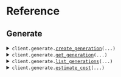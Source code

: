 # Reference
## Generate
<details><summary><code>client.generate.<a href="src/sync/generate/client.py">create_generation</a>(...)</code></summary>
<dl>
<dd>

#### 🔌 Usage

<dl>
<dd>

<dl>
<dd>

```python
from sync import Sync
from sync.common import Audio, GenerationOptions, Video

client = Sync(
    api_key="YOUR_API_KEY",
)
client.generate.create_generation(
    input=[
        Video(
            url="https://synchlabs-public.s3.us-west-2.amazonaws.com/david_demo_shortvid-03a10044-7741-4cfc-816a-5bccd392d1ee.mp4",
        ),
        Audio(
            url="https://synchlabs-public.s3.us-west-2.amazonaws.com/david_demo_shortaud-27623a4f-edab-4c6a-8383-871b18961a4a.wav",
        ),
    ],
    model="lipsync-2",
    options=GenerationOptions(
        sync_mode="loop",
    ),
)

```
</dd>
</dl>
</dd>
</dl>

#### ⚙️ Parameters

<dl>
<dd>

<dl>
<dd>

**model:** `Model` — name of the model to use for generation.
    
</dd>
</dl>

<dl>
<dd>

**input:** `typing.Sequence[Input]` — Array of input objects. Must include one video input item and one audio input item. Audio input items can be provided as either: recorded/captured audio url or a text-to-speech input with tts provider configuration.
    
</dd>
</dl>

<dl>
<dd>

**options:** `typing.Optional[GenerationOptions]` — additional options available for generation.
    
</dd>
</dl>

<dl>
<dd>

**webhook_url:** `typing.Optional[str]` — webhook url for generation status updates. once the generation completes we will send a POST request to the webhook url with the generation data.
    
</dd>
</dl>

<dl>
<dd>

**request_options:** `typing.Optional[RequestOptions]` — Request-specific configuration.
    
</dd>
</dl>
</dd>
</dl>


</dd>
</dl>
</details>

<details><summary><code>client.generate.<a href="src/sync/generate/client.py">get_generation</a>(...)</code></summary>
<dl>
<dd>

#### 🔌 Usage

<dl>
<dd>

<dl>
<dd>

```python
from sync import Sync

client = Sync(
    api_key="YOUR_API_KEY",
)
client.generate.get_generation(
    id="6533643b-acbe-4c40-967e-d9ba9baac39e",
)

```
</dd>
</dl>
</dd>
</dl>

#### ⚙️ Parameters

<dl>
<dd>

<dl>
<dd>

**id:** `GenerationId` 
    
</dd>
</dl>

<dl>
<dd>

**request_options:** `typing.Optional[RequestOptions]` — Request-specific configuration.
    
</dd>
</dl>
</dd>
</dl>


</dd>
</dl>
</details>

<details><summary><code>client.generate.<a href="src/sync/generate/client.py">list_generations</a>(...)</code></summary>
<dl>
<dd>

#### 🔌 Usage

<dl>
<dd>

<dl>
<dd>

```python
from sync import Sync

client = Sync(
    api_key="YOUR_API_KEY",
)
client.generate.list_generations()

```
</dd>
</dl>
</dd>
</dl>

#### ⚙️ Parameters

<dl>
<dd>

<dl>
<dd>

**status:** `typing.Optional[GenerationStatus]` — Filter generations by status
    
</dd>
</dl>

<dl>
<dd>

**request_options:** `typing.Optional[RequestOptions]` — Request-specific configuration.
    
</dd>
</dl>
</dd>
</dl>


</dd>
</dl>
</details>

<details><summary><code>client.generate.<a href="src/sync/generate/client.py">estimate_cost</a>(...)</code></summary>
<dl>
<dd>

#### 🔌 Usage

<dl>
<dd>

<dl>
<dd>

```python
from sync import Sync
from sync.common import Audio, GenerationOptions, Video

client = Sync(
    api_key="YOUR_API_KEY",
)
client.generate.estimate_cost(
    input=[
        Video(
            url="https://synchlabs-public.s3.us-west-2.amazonaws.com/david_demo_shortvid-03a10044-7741-4cfc-816a-5bccd392d1ee.mp4",
        ),
        Audio(
            url="https://synchlabs-public.s3.us-west-2.amazonaws.com/david_demo_shortaud-27623a4f-edab-4c6a-8383-871b18961a4a.wav",
        ),
    ],
    model="lipsync-2",
    options=GenerationOptions(
        sync_mode="loop",
    ),
)

```
</dd>
</dl>
</dd>
</dl>

#### ⚙️ Parameters

<dl>
<dd>

<dl>
<dd>

**model:** `Model` — name of the model to use for generation.
    
</dd>
</dl>

<dl>
<dd>

**input:** `typing.Sequence[Input]` — Array of input objects. Must include one video input item and one audio input item. Audio input items can be provided as either: recorded/captured audio url or a text-to-speech input with tts provider configuration.
    
</dd>
</dl>

<dl>
<dd>

**options:** `typing.Optional[GenerationOptions]` — additional options available for generation.
    
</dd>
</dl>

<dl>
<dd>

**webhook_url:** `typing.Optional[str]` — webhook url for generation status updates. once the generation completes we will send a POST request to the webhook url with the generation data.
    
</dd>
</dl>

<dl>
<dd>

**request_options:** `typing.Optional[RequestOptions]` — Request-specific configuration.
    
</dd>
</dl>
</dd>
</dl>


</dd>
</dl>
</details>

